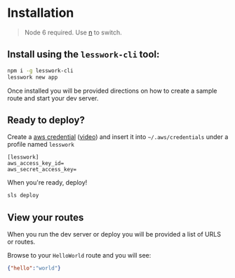 # Installation

> Node 6 required. Use [n](https://www.npmjs.com/package/n) to switch.


## Install using the `lesswork-cli` tool:
```bash
npm i -g lesswork-cli
lesswork new app
```

Once installed you will be provided directions on how to create a sample route and start your dev server. 


## Ready to deploy?
Create a [aws credential](https://serverless.com/framework/docs/providers/aws/guide/credentials/) ([video](https://www.youtube.com/watch?v=bFHmgqbAh4M)) and insert it into `~/.aws/credentials` under a profile named `lesswork`
```text
[lesswork]
aws_access_key_id=
aws_secret_access_key=
```

When you're ready, deploy! 
```bash 
sls deploy 
```

## View your routes
When you run the dev server or deploy you will be provided a list of URLS or routes.

Browse to your `HelloWorld` route and you will see:
```json
{"hello":"world"}
```